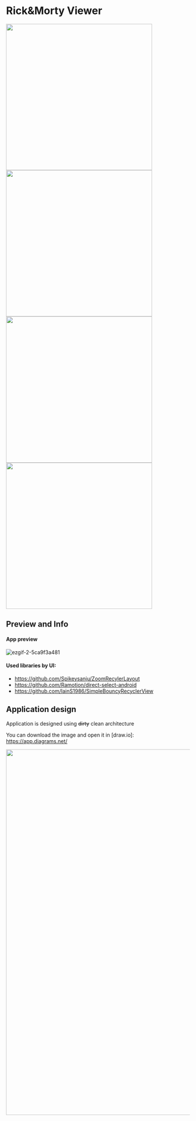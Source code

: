 # Rick&Morty Viewer
<img src="https://user-images.githubusercontent.com/56515163/161423495-fa0fa030-2c0b-496a-898d-4d8400b3d5cc.jpg" height="400"> <img src="https://user-images.githubusercontent.com/56515163/161423524-b68a713d-3fde-4f79-8489-f6e55e2675a7.jpg" height="400"> <img src="https://user-images.githubusercontent.com/56515163/161423540-affae35a-ae66-470d-a79d-d447e2c1b5d4.jpg" height="400"> <img src="https://user-images.githubusercontent.com/56515163/161423551-8d9403de-0677-4e61-83f1-8e22628f584b.jpg" height="400">

## Preview and Info

#### App preview
![ezgif-2-5ca9f3a481](https://user-images.githubusercontent.com/56515163/161436767-42160a99-c015-46c5-83a7-1a1246a36f44.gif)


#### Used libraries by UI:
* https://github.com/Spikeysanju/ZoomRecylerLayout
* https://github.com/Ramotion/direct-select-android
* https://github.com/IainS1986/SimpleBouncyRecyclerView


## Application design

Application is designed using ~~dirty~~ clean architecture

You can download the image and open it in [draw.io]: https://app.diagrams.net/

<img src="https://user-images.githubusercontent.com/56515163/161436981-0232857e-8f0b-4ffd-87ca-3ad9c769fda1.png" height = "1000">
